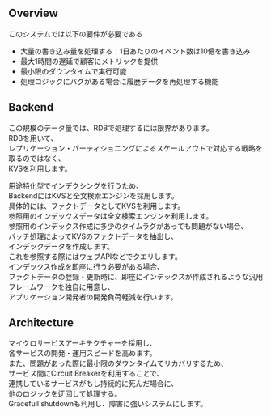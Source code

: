 ## Overview
このシステムでは以下の要件が必要である
* 大量の書き込み量を処理する：1日あたりのイベント数は10億を書き込み
* 最大1時間の遅延で顧客にメトリックを提供
* 最小限のダウンタイムで実行可能
* 処理ロジックにバグがある場合に履歴データを再処理する機能

## Backend
この規模のデータ量では、RDBで処理するには限界があります。<br>
RDBを用いて、<br>
レプリケーション・パーティショニングによるスケールアウトで対応する戦略を取るのではなく、<br>
KVSを利用します。

用途特化型でインデクシングを行うため、<br>
BackendにはKVSと全文検索エンジンを採用します。<br>
具体的には、ファクトデータとしてKVSを利用します。<br>
参照用のインデックスデータは全文検索エンジンを利用します。<br>
参照用のインデックス作成に多少のタイムラグがあっても問題がない場合、<br>
バッチ処理によってKVSのファクトデータを抽出し、<br>
インデックデータを作成します。<br>
これを参照する際にはウェブAPIなどでクエリします。<br>
インデックス作成を即座に行う必要がある場合、<br>
ファクトデータの登録・更新時に、即座にインデックスが作成されるような汎用フレームワークを独自に用意し、<br>
アプリケーション開発者の開発負荷軽減を行います。

## Architecture
マイクロサービスアーキテクチャーを採用し、<br>
各サービスの開発・運用スピードを高めます。<br>
また、問題があった際に最小限のダウンタイムでリカバリするため、<br>
サービス間にCircuit Breakerを利用することで、<br>
連携しているサービスがもし持続的に死んだ場合に、<br>
他のロジックを迂回して処理する。<br>
Gracefull shutdownも利用し、障害に強いシステムにします。

